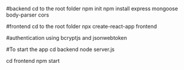 #backend
cd to the root folder
npm init
npm install express mongoose body-parser cors

#frontend
cd to the root folder
npx create-react-app frontend

#authentication
using bcryptjs and jsonwebtoken

#To start the app
cd backend
node server.js

cd frontend
npm start
